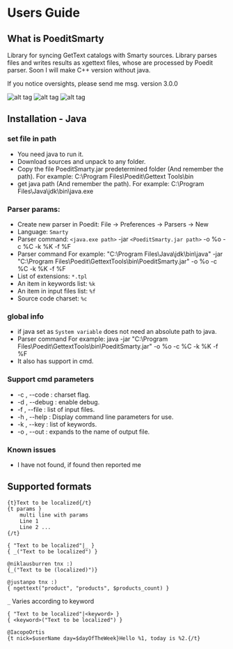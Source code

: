 Users Guide
========================

What is PoeditSmarty
-------------------

Library for syncing GetText catalogs with Smarty sources. 
Library parses files and writes results as xgettext files, whose are processed by Poedit parser.
Soon I will make C++ version without java.

If you notice oversights, please send me msg.
version 3.0.0

![alt tag](https://github.com/Garefild/PoeditSmarty/tree/master/java/Screenshot_1.png)
![alt tag](https://github.com/Garefild/PoeditSmarty/tree/master/java/Screenshot_2.png)
![alt tag](https://github.com/Garefild/PoeditSmarty/tree/master/java/Screenshot_3.png)

## Installation - Java

### set file in path

* You need java to run it.
* Download sources and unpack to any folder.
* Copy the file PoeditSmarty.jar predetermined folder (And remember the path).  For example: C:\Program Files\Poedit\Gettext Tools\bin
* get java path (And remember the path). For example: C:\Program Files\Java\jdk\bin\java.exe

### Parser params:

* Create new parser in Poedit: File -> Preferences -> Parsers -> New
* Language: `Smarty`
* Parser command: `<java.exe path>` -jar `<PoeditSmarty.jar path>` -o %o -c %C -k %K -f %F  
* Parser command For example: "C:\Program Files\Java\jdk\bin\java" -jar "C:\Program Files\Poedit\GettextTools\bin\PoeditSmarty.jar" -o %o -c %C -k %K -f %F 
* List of extensions: `*.tpl`
* An item in keywords list: `%k`
* An item in input files list: `%f`
* Source code charset: `%c`

### global info
* if java set as `System variable` does not need an absolute path to java. 
* Parser command For example: java -jar "C:\Program Files\Poedit\GettextTools\bin\PoeditSmarty.jar" -o %o -c %C -k %K -f %F 
* It also has support in cmd.

### Support cmd parameters

* -c , --code            <Args>  <Required> : charset flag.
* -d , --debug                              : enable debug.
* -f , --file            <Args>  <Required> : list of input files.
* -h , --help                               : Display command line parameters for use.
* -k , --key             <Args>  <Required> : list of keywords.
* -o , --out             <Args>  <Required> : expands to the name of output file.

### Known issues
* I have not found, if found then reported me

## Supported formats

```
{t}Text to be localized{/t}
{t params } 
    multi line with params 
    Line 1
    Line 2 ...
{/t}
```

```
{ "Text to be localized"|_ }
{ _("Text to be localized") }
```

```
@niklausburren tnx :)
{_("Text to be (localized)")}
```

```
@justanpo tnx :)
{ ngettext("product", "products", $products_count) }
```

`_` Varies according to keyword

```
{ "Text to be localized"|<keyword> }
{ <keyword>("Text to be localized") }
```

```
@IacopoOrtis
{t nick=$userName day=$dayOfTheWeek}Hello %1, today is %2.{/t}
```

